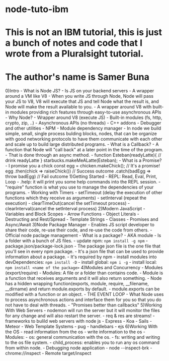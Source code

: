 # node-tuto-ibm
# This is not an IBM tutorial, this is just a bunch of notes and code that I wrote from a Pluralsight tutorial.
# The author's name is Samer Buna
0)Intro
    - What is Node JS?
        - Is JS on your backend servers
        - A wrapper around a VM like V8
        - When you write JS through Node, Node will pass your JS to V8, V8 will execute that JS and tell Node what the result is, and Node will make the result available to you.
        - A wrapper around V8 with built-in modules providing rich features through easy-to-use asynchronous APIs
    - Why Node?
        - Wrapper around V8 (execute JS)
        - Built-in modules (fs, http, crypto, zip, ..)
        - Asynchronous APIs (no threads)
        - C++ addons
        - Debugger and other utilities
        - NPM
        - Module dependency manager
        - In node we build simple, small, single process bulding blocks, nodes, that can be organize with good networking protocols to have them communicate with each other and scale up to build large distributed programs.
    - What is a Callback?
        - A function that Node will "call back" at a later point in the time of the program.
        - That is done through an async method.
        - function Esteban(readyLatte){
            // drink readyLatte
        }
        starbucks.makeMeALatte(Esteban);
    - What is a Promise?
        - I promise you a chick
        const egg = chicken.makeChick(); // It's a promise!
        egg
            .then(chick => raiseChick()) // Success outcome
            .catch(badEgg => throw badEgg) // Fail outcome
1)Getting Started
    - REPL: Read, Eval, Print, Loop
    - .help: it will print you some help commands into the REPL session.
    - "require" function is what you use to manage the dependencies of your programs.
    - Working with Timers
        - setTimeout (delay the execution of other functions which they receive as arguments)
        - setInterval (repeat the execution)
        - clearTimeOut(cancel the setTimeout process)
        - clearInterval(cancel the setInterval process)
2)Modern JavaScript
    - Variables and Block Scopes
    - Arrow Functions
    - Object Literals
    - Destructing and Rest/Spread
    - Template Strings
    - Classes
    - Promises and Async/Await
3)Node Package Manager
    - Enables JS script developer to share their code, re-use their code, and re-use the code from others.
    - Official node paclage management
    - What is a package?
        - AKA module
        - Is a folder with a bunch of JS files.
    - update npm: `npm install -g npm`
    - package.json/package-lock.json
        - The package json file is the one file that you'll see in every npm package.
        - It's a json file that can be used to provide information about a package.
        - It's required by npm
    - install modules into devDependencies: `npm install -D`
    - install global: `npm i -g`
    - install local: `npm install <name of the package>`
4)Modules and Concurrency
    - Modules (export/require)
        - Modules: A file or a folder than contains code.
        - Module is a function that receives arguments and it will also return something.
        - Node has a hidden wrapping function(exports, module, require, __filename, __dirname) and return module.exports by default.
        - module.exports can be modified with a function or an object.
        - THE EVENT LOOP
            - What Node uses to process asynchronous actions and interface them for you so that you do not have to deal with threads.
        - "Promises better than callbacks"
5)Working With Web Servers
    - nodemon will run the server but it will monitor the files for any change and will also restart the server.
    - req & res are streams!
    - frameworks to bulild web servers with node js
        - Express
        - Koa
        - Sails
        - Meteor
    - Web Template Systems
        - pug
        - handlebars
        - ejs
6)Working With the OS
    - read information from the os
    - write information to the os
    - Modules:
        - os: general communication with the os.
        - fs: writing and writing to the os file system.
        - child_process: enables you to run any os command from within node.
    - Debugging node application
        - node --inspect-brk <filename>
        - chrome://inspect
        - Remote target/inspect
